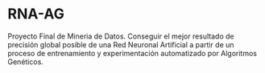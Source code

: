 # RNA-AG
Proyecto Final de Mineria de Datos.
Conseguir el mejor resultado de precisión global posible de una Red Neuronal Artificial a partir de un proceso de entrenamiento y experimentación automatizado por Algoritmos Genéticos.